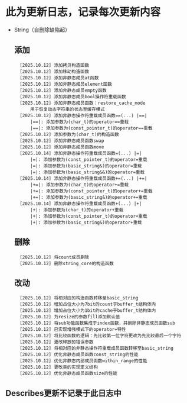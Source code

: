 # 此为更新日志，记录每次更新内容
- String（自删除缺陷起）
    ## 添加
        [2025.10.12] 添加拷贝构造函数
        [2025.10.12] 添加移动构造函数
        [2025.10.12] 添加非静态成员at函数
        [2025.10.12] 添加非静态成员element函数
        [2025.10.12] 添加非静态成员empty函数
        [2025.10.12] 添加非静态成员bool操作符重载函数
        [2025.10.12] 添加非静态成员函数：restore_cache_mode
            用于恢复动态字符串的状态至缓存模式
        [2025.10.12] 添加非静态操作符重载成员函数==(...) |==|
            |==|: 添加参数为(char_t)的operator==重载
            |==|: 添加参数为(const_pointer_t)的operator==重载
        [2025.10.12] 添加参数为(char_t)的构造函数
        [2025.10.12] 添加非静态成员函数swap
        [2025.10.12] 添加非静态成员函数move
        [2025.10.14] 添加非静态操作符重载成员函数=(...) |=|
            |=|: 添加参数为(const_pointer_t)的operator=重载
            |=|: 添加参数为(basic_string&)的operator=重载
            |=|: 添加参数为(basic_string&&)的operator=重载
        [2025.10.14] 添加非静态操作符重载成员函数+=(...) |+=|
            |+=|: 添加参数为(char_t)的operator+=重载
            |+=|: 添加参数为(const_pointer_t)的operator+=重载
            |+=|: 添加参数为(basic_string&)的operator+=重载
        [2025.10.14] 添加非静态操作符重载成员函数+(...) |+|
            |+|: 添加参数为(char_t)的operator+重载
            |+|: 添加参数为(const_pointer_t)的operator+重载
            |+|: 添加参数为(basic_string&)的operator+重载
    ## 删除
        [2025.10.12] 将count成员删除
        [2025.10.12] 删除string_core的构造函数
    ## 改动
        [2025.10.12] 将相对应的构造函数转移至basic_string
        [2025.10.12] 增加占位大小为7bit的count于buffer_t结构体内
        [2025.10.12] 增加占位大小为1bit的cache于buffer_t结构体内
        [2025.10.12] 为resize的参数fill添加默认值
        [2025.10.12] 将sub功能函数集成于index函数，并删除非静态成员函数sub
        [2025.10.12] 已实现增强模式下的operator=特性
        [2025.10.12] 将比较函数的逻辑：先比较第一位字符更改为先比较最后一个字符
        [2025.10.12] 更改释放的错误参数
        [2025.10.12] 将相对应的非静态操作符重载成员函数转移至basic_string
        [2025.10.12] 优化非静态成员函数const_string的性能
        [2025.10.12] 优化非静态内部成员函数within_range的性能
        [2025.10.12] 更改类的实现定义结构
        [2025.10.12] 优化非静态成员函数size的性能

## Describes更新不记录于此日志中